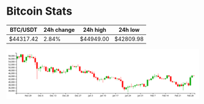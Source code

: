 # Bitcoin Stats

BTC/USDT|24h change|24h high|24h low|
|---|---|---|---|
|$44317.42|2.84%|$44949.00|$42809.98|

<img src="./chart.svg">
